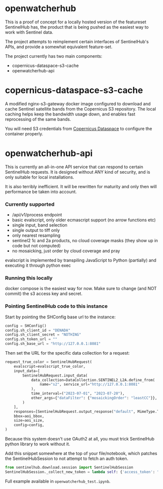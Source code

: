 # openwatcherhub
This is a proof of concept for a locally hosted version of the featureset SentinelHub has, the product that is being pushed as the easiest way to work with Sentinel data.

The project attempts to reimplement certain interfaces of SentinelHub's APIs, and provide a somewhat equivalent feature-set.

The project currently has two main components:
 - copernicus-dataspace-s3-cache
 - openwatcherhub-api


# copernicus-dataspace-s3-cache
A modified nginx-s3-gateway docker image configured to download and cache Sentinel satellite bands from the Copernicus S3 repository.
The local caching helps keep the bandwidth usage down, and enables fast reprocessing of the same bands.

You will need S3 credentials from [Copernicus Dataspace](https://documentation.dataspace.copernicus.eu/APIs/S3.html) to configure the container properly.

# openwatcherhub-api
This is currently an all-in-one API service that can respond to certain SentinelHub requests.
It is designed without ANY kind of security, and is only suitable for local installations.

It is also terribly inefficient. It will be rewritten for maturity and only then will performance be taken into account.

### Currently supported
 - /api/v1/process endpoint
 - basic evalscript, only older ecmascript support (no arrow functions etc)
 - single input, band selection
 - single output to tiff only
 - only nearest resampling
 - sentinel2 1c and 2a products, no cloud coverage masks (they show up in code but not computed)
 - no mosaicking, just order by cloud coverage and pray

evalscript is implemented by transpiling JavaScript to Python (partially) and executing it through python exec

### Running this locally
docker compose is the easiest way for now. Make sure to change (and NOT commit) the s3 access key and secret.

### Pointing SentinelHub code to this instance
Start by pointing the SHConfig base url to the instance:

```python
config = SHConfig()
config.sh_client_id = "DENADA"
config.sh_client_secret = "NOTHING"
config.sh_token_url = ""
config.sh_base_url = "http://127.0.0.1:8081"
```

Then set the URL for the specific data collection for a request:
```python
request_true_color = SentinelHubRequest(
    evalscript=evalscript_true_color,
    input_data=[
        SentinelHubRequest.input_data(
            data_collection=DataCollection.SENTINEL2_L2A.define_from(
                name="s2", service_url="http://127.0.0.1:8081"
            ),
            time_interval=("2023-07-01", "2023-07-20"),
            other_args={"dataFilter": {"mosaickingOrder": "leastCC"}},
        )
    ],
    responses=[SentinelHubRequest.output_response("default", MimeType.TIFF)],
    bbox=aoi_bbox,
    size=aoi_size,
    config=config,
)
```

Because this system doesn't use OAuth2 at all, you must trick SentinelHub python library to work without it.

Add this snippet somewhere at the top of your file/notebook, which patches the SentinelHubSession to not attempt to fetch an auth token.

```python
from sentinelhub.download.session import SentinelHubSession
SentinelHubSession._collect_new_token = lambda self: {'access_token': "herpderp", "expires_at": 0}
```

Full example available in `openwatcherhub_test.ipynb`.